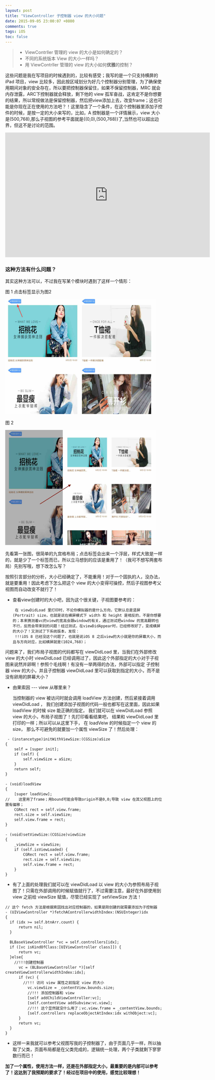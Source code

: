 ```yaml
---
layout: post
title: "ViewController 子控制器 view 的大小问题"
date: 2015-09-05 23:00:07 +0800
comments: true
tags: iOS
toc: false
---
```


> * ViewContrller 管理的 view 的大小是如何确定的？
> * 不同的系统版本 View 的大小一样吗？
> * 用 ViewContrller 管理的 view 的大小如何**优雅**的控制？

这些问题是我在写项目的时候遇到的，比较有感受；我写的是一个只支持横屏的 iPad 项目，view 比较多，因此按区域划分为好几个控制器分别管理，为了确保使用期间对象的安全存在，所以要把控制器保留住，如果不保留控制器，MRC 就会内存泄露，ARC下控制器就会释放，剩下他的 view 孤军奋战，这肯定不是你想要的结果，所以常规做法是保留控制器，然后把view添加上去，改变frame；这也可能是你现在正在使用的方法吧？！这里隐含了一个条件，在这个控制器里添加子控件的时候，是按一定的大小来写的，比如，A 控制器是一个详情展示，view 大小是(500,768),那么子视图的参考平面就是{(0,0),(500,768)}了,当然也可以超出边界，但这不是讨论的范围。

<iframe width="656" height="400" src="https://www.youtube.com/embed/hfXZ6ydgZyo" frameborder="0"></iframe>

### 这种方法有什么问题？

其实这种方法可以，不过我在写某个模块时遇到了这样一个情形：

图 1 点击标签显示为图2

<img src="/images/201509/23.18.21.jpg" width="483" height="369">

图 2

<img src="/images/201509/23.18.42.jpg" width="483" height="369">

先看第一张图，很简单的九宫格布局；点击标签会出来一个浮层，样式大致是一样的，就是少了一个标签而已，所以立马想到的应该是重用了！（我可不想写两套布局）先别写哦，想下改怎么写？

按照引言部分的分析，大小已经确定了，不能重用！对于一个固执的人，没办法，就是要重用！因此考虑下怎么把这个 view 的大小变得可操控，然后子视图参考父视图而自动改变不就行了！

* 查看view创建时的大小吧，因为这个很关键，子视图要参考的：

	```objc
	 在 viewDidLoad 里打印时，不论你模拟器的是什么方向，它默认总是竖屏(Portrait) size，也就是说在横屏模式下 width 和 height 是相反的，不是你想要的；本来猜测着vc的view的宽高会跟window的有关，通过测试把window 的宽高翻转也不行，反而会带来别的问题！经过测试，在viewDidAppear时，已经修改好了，变成横屏的大小了！又测试了下系统版本，发现：
	 !!!iOS 8 已经没这个问题了，也就是说iOS 8 之后view的大小就是你的屏幕大小，而且与方向对应，比如横屏就是(1024,768)；
	 ```
问题来了，我们布局子视图的代码都写在 viewDidLoad 里，当我们在外部修改 view 的大小时 viewDidLoad 已经调用过了，因此这个外部指定的大小对于子视图来说然并卵啊！参照个毛线啊！有没有一举两得的办法，外部可以指定 子控制器 view 的大小，并且子控制器 viewDidLoad 里可以获取到指定的大小，而不是没有卵用的屏幕大小？

* 由果索因 --- view 从哪里来？

	 当控制器的 view 被访问时就会调用 loadView 方法创建，然后紧接着调用 viewDidLoad ，
	 我们创建添加子视图的代码一般也都写在这里面，因此如果 loadView 的时候 size 能正确的指定，
	 我们就可以在 viewDidLoad 参照 view 的大小，布局子视图了！先打印看看结果吧，
	 结果和 viewDidLoad 里打印的一样；所以可以从这里下手，
	 在 loadVeiw 的时候指定一个 view 的 size，
	 那么不可避免的就要加一个属性 viewSize 了！然后处理：

```objc
 - (instancetype)initWithViewSize:(CGSize)aSize
{
    self = [super init];
    if (self) {
        self.viewSize = aSize;
    }
    return self;
}

- (void)loadView
{
    [super loadView];
//    这里用了frame；用bound可能会导致origin不是0,0;导致 view 在其父视图上的位置有偏移；
    CGRect rect = self.view.frame;
    rect.size = self.viewSize;
    self.view.frame = rect;
}

- (void)setViewSize:(CGSize)viewSize
{
    _viewSize = viewSize;
    if (self.isViewLoaded) {
        CGRect rect = self.view.frame;
        rect.size = self.viewSize;
        self.view.frame = rect;
    }
}
```

* 有了上面的处理我们就可以在 viewDidLoad 以 view 的大小为参照布局子视图了！只需在外部调用的时候赋值就行了，不过需要注意，最好在外部使用到 view 之前给 viewSize 赋值，尽管已经实现了 setViewSize 方法！

```objc
// 这个 fetch 方法是根据索因找出对应控制器的，如果是刚创建的就需要添加为子控制器
- (UIViewController *)fetchAControllerwidthIndex:(NSUInteger)idx
{
  if (idx >= self.btnArr.count) {
      return nil;
  }

  BLBaseViewController *vc = self.controllers[idx];
  if ([vc isKindOfClass:[UIViewController class]]) {
      return vc;
  }else{
  	//!!!创建控制器
      vc = (BLBaseViewController *)[self createViewControllerwidthIndex:idx];
      if (vc) {
      	//!!! 访问 view 属性之前指定 view 的大小
          vc.viewSize = _contentView.bounds.size;
          //!!! 添加控制器和 view
          [self addChildViewController:vc];
          [self.contentView addSubview:vc.view];
          //!!! 这个显然就没什么用了；vc.view.frame = _contentView.bounds;
          [self.controllers replaceObjectAtIndex:idx withObject:vc];
      }
      return vc;
  }
}
```

* 这样一来我就可以参考父视图写我的子控制器了，由于页面几乎一样，所以抽取了父类，页面布局都是在父类完成的，逻辑统一处理，两个子类就剩下寥寥数行而已！

**加了一个属性，使用方法一样，还是在外部指定大小，最重要的是内部可以参考了！这达到了我预期的要求了！经过在项目中的使用，感觉比较理想！**

